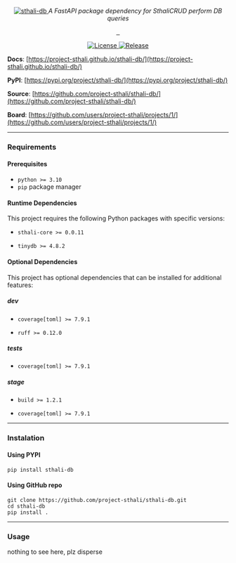 <p align="center">
    <a href="https://project-sthali.github.io/sthali-db/images/sthali-db.svg">
        <img src="https://project-sthali.github.io/sthali-db/images/sthali-db.svg" alt="sthali-db">
    </a>
    <em>A FastAPI package dependency for SthaliCRUD perform DB queries</em>
</p>
<p align="center">
    <a href="https://github.com/project-sthali/sthali-db/actions/workflows/tests.yml" target="_blank">
        <img src="https://github.com/project-sthali/sthali-db/actions/workflows/tests.yml/badge.svg" alt="">
    </a>
    <a href="https://github.com/project-sthali/sthali-db/actions/workflows/deploy.yml" target="_blank">
        <img src="https://github.com/project-sthali/sthali-db/actions/workflows/deploy.yml/badge.svg" alt="">
    </a>
    <a href="https://github.com/project-sthali/sthali-db/actions/workflows/docs.yml" target="_blank">
        <img src="https://github.com/project-sthali/sthali-db/actions/workflows/docs.yml/badge.svg?branch=development" alt="">
    </a>
</p>

<p align="center">
    <a href="https://project-sthali.github.io/sthali-db/license/" target="_blank">
        <img alt="License" src="https://img.shields.io/github/license/project-sthali/sthali-db">
    </a>
    <a href="https://github.com/project-sthali/sthali-db/releases" target="_blank">
        <img alt="Release" src="https://img.shields.io/github/v/release/project-sthali/sthali-db">
    </a>
</p>

**Docs**: [https://project-sthali.github.io/sthali-db/](https://project-sthali.github.io/sthali-db/)

**PyPI**: [https://pypi.org/project/sthali-db/](https://pypi.org/project/sthali-db/)

**Source**: [https://github.com/project-sthali/sthali-db/](https://github.com/project-sthali/sthali-db/)

**Board**: [https://github.com/users/project-sthali/projects/1/](https://github.com/users/project-sthali/projects/1/)

---

### Requirements

#### Prerequisites
- `python >= 3.10`
- `pip` package manager

#### Runtime Dependencies
This project requires the following Python packages with specific versions:

- `sthali-core >= 0.0.11`

- `tinydb >= 4.8.2`



#### Optional Dependencies
This project has optional dependencies that can be installed for additional features:

##### dev

- `coverage[toml] >= 7.9.1`

- `ruff >= 0.12.0`


##### tests

- `coverage[toml] >= 7.9.1`


##### stage

- `build >= 1.2.1`

- `coverage[toml] >= 7.9.1`




---

### Instalation

#### Using PYPI

```
pip install sthali-db
```

#### Using GitHub repo

```
git clone https://github.com/project-sthali/sthali-db.git
cd sthali-db
pip install .
```

---

### Usage

nothing to see here, plz disperse
